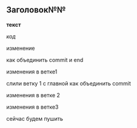 ## Заголовок№№

__текст__

_код_

изменение

как объединить commit и end


изменения в ветке1

слили ветку 1 с главной
как объединить commit







изменения в ветке 2

изменения в ветке3

сейчас будем пушить
